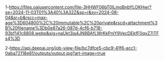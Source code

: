 1-https://files.oaiusercontent.com/file-3HHWF06bT0ILmoBnbYLOKHwr?se=2024-11-03T01%3A40%3A32Z&sp=r&sv=2024-08-04&sr=b&rscc=max-age%3D604800%2C%20immutable%2C%20private&rscd=attachment%3B%20filename%3Db0e87a26-087d-4cf6-b718-93bf141c8808.webp&sig=naUkt3ia4JN8BAfLWrKkPnlY9VecDEkfF0qvZ7jTFs4%3D

2-https://api.deepai.org/job-view-file/bc7dfce5-cbc9-41f6-acc1-0aba72118e81/outputs/output.jpg?art-image=true
